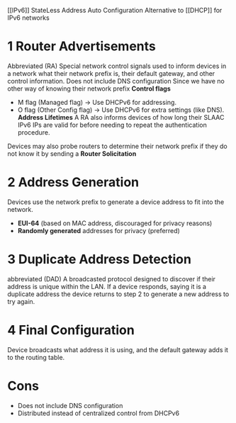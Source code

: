 [[IPv6]]
StateLess Address Auto Configuration
	Alternative to [[DHCP]] for IPv6 networks

# 1 Router Advertisements
Abbreviated (RA)
Special network control signals used to inform devices in a network what their network prefix is, their default gateway, and other control information. Does not include DNS configuration
	Since we have no other way of knowing their network prefix
**Control flags**
- M flag (Managed flag) → Use DHCPv6 for addressing.
- O flag (Other Config flag) → Use DHCPv6 for extra settings (like DNS).
**Address Lifetimes**
	A RA also informs devices of how long their SLAAC IPv6 IPs are valid for before needing to repeat the authentication procedure.

Devices may also probe routers to determine their network prefix if they do not know it by sending a **Router Solicitation**

# 2 Address Generation
Devices use the network prefix to generate a device address to fit into the network.
- **EUI-64** (based on MAC address, discouraged for privacy reasons)
- **Randomly generated** addresses for privacy (preferred)

# 3 Duplicate Address Detection
abbreviated (DAD)
A broadcasted protocol designed to discover if their address is unique within the LAN. 
	If a device responds, saying it is a duplicate address the device returns to step 2 to generate a new address to try again.

# 4 Final Configuration
Device broadcasts what address it is using, and the default gateway adds it to the routing table.

# Cons
- Does not include DNS configuration
- Distributed instead of centralized control from DHCPv6
